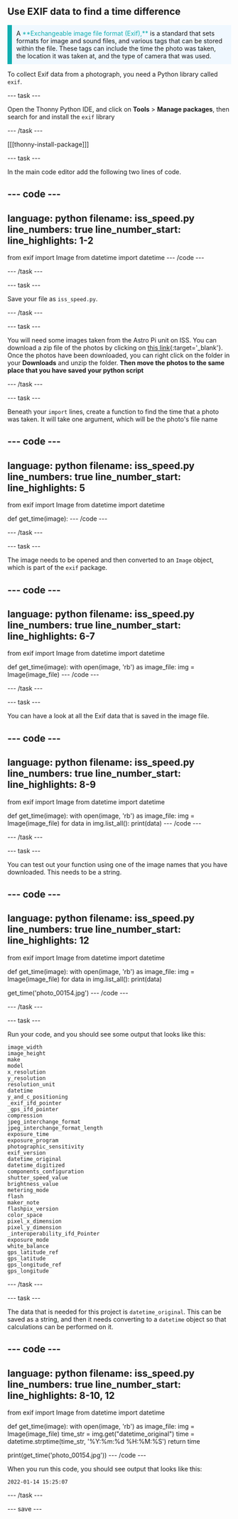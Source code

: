## Use EXIF data to find a time difference

<p style="border-left: solid; border-width:10px; border-color: #0faeb0; background-color: aliceblue; padding: 10px;">
A <span style="color: #0faeb0">**Exchangeable image file format (Exif),**</span> is a standard that sets formats for image and sound files, and various tags that can be stored within the file. These tags can include the time the photo was taken, the location it was taken at, and the type of camera that was used.
</p>

To collect Exif data from a photograph, you need a Python library called `exif`.

--- task ---

Open the Thonny Python IDE, and click on **Tools** > **Manage packages**, then search for and install the `exif` library 

--- /task ---

[[[thonny-install-package]]]

--- task ---

In the main code editor add the following two lines of code.

--- code ---
---
language: python
filename: iss_speed.py
line_numbers: true
line_number_start: 
line_highlights: 1-2
---
from exif import Image
from datetime import datetime
--- /code ---

--- /task ---

--- task ---

Save your file as `iss_speed.py`.

--- /task ---

--- task ---

You will need some images taken from the Astro Pi unit on ISS. You can download a zip file of the photos by clicking on [this link](https://rpf.io/p/en/astropi-iss-speed){:target='_blank'}. Once the photos have been downloaded, you can right click on the folder in your **Downloads** and unzip the folder. **Then move the photos to the same place that you have saved your python script**

--- /task ---

--- task ---

Beneath your `import` lines, create a function to find the time that a photo was taken. It will take one argument, which will be the photo's file name

--- code ---
---
language: python
filename: iss_speed.py
line_numbers: true
line_number_start: 
line_highlights: 5
---
from exif import Image
from datetime import datetime


def get_time(image):
--- /code ---

--- /task ---

--- task ---

The image needs to be opened and then converted to an `Image` object, which is part of the `exif` package.

--- code ---
---
language: python
filename: iss_speed.py
line_numbers: true
line_number_start: 
line_highlights: 6-7
---
from exif import Image
from datetime import datetime


def get_time(image):
    with open(image, 'rb') as image_file:
        img = Image(image_file)
--- /code ---

--- /task ---

--- task ---

You can have a look at all the Exif data that is saved in the image file.

--- code ---
---
language: python
filename: iss_speed.py
line_numbers: true
line_number_start: 
line_highlights: 8-9
---
from exif import Image
from datetime import datetime


def get_time(image):
    with open(image, 'rb') as image_file:
        img = Image(image_file)
        for data in img.list_all():
            print(data)
--- /code ---

--- /task ---

--- task ---

You can test out your function using one of the image names that you have downloaded. This needs to be a string.

--- code ---
---
language: python
filename: iss_speed.py
line_numbers: true
line_number_start: 
line_highlights: 12
---
from exif import Image
from datetime import datetime


def get_time(image):
    with open(image, 'rb') as image_file:
        img = Image(image_file)
        for data in img.list_all():
            print(data)


get_time('photo_00154.jpg')
--- /code ---

--- /task ---

--- task ---

Run your code, and you should see some output that looks like this:

```
image_width
image_height
make
model
x_resolution
y_resolution
resolution_unit
datetime
y_and_c_positioning
_exif_ifd_pointer
_gps_ifd_pointer
compression
jpeg_interchange_format
jpeg_interchange_format_length
exposure_time
exposure_program
photographic_sensitivity
exif_version
datetime_original
datetime_digitized
components_configuration
shutter_speed_value
brightness_value
metering_mode
flash
maker_note
flashpix_version
color_space
pixel_x_dimension
pixel_y_dimension
_interoperability_ifd_Pointer
exposure_mode
white_balance
gps_latitude_ref
gps_latitude
gps_longitude_ref
gps_longitude
```

--- /task ---

--- task ---

The data that is needed for this project is `datetime_original`. This can be saved as a string, and then it needs converting to a `datetime` object so that calculations can be performed on it.

--- code ---
---
language: python
filename: iss_speed.py
line_numbers: true
line_number_start: 
line_highlights: 8-10, 12
---
from exif import Image
from datetime import datetime


def get_time(image):
    with open(image, 'rb') as image_file:
        img = Image(image_file)
        time_str = img.get("datetime_original")
        time = datetime.strptime(time_str, '%Y:%m:%d %H:%M:%S')
    return time


print(get_time('photo_00154.jpg'))
--- /code ---

When you run this code, you should see output that looks like this:

```
2022-01-14 15:25:07
```
--- /task ---

--- save ---
